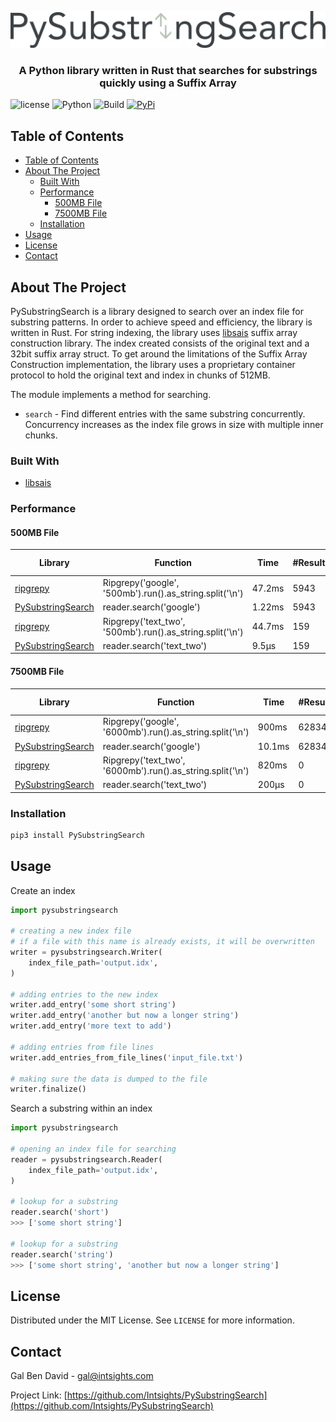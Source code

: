 <p align="center">
    <a href="https://github.com/Intsights/PySubstringSearch">
        <img src="https://raw.githubusercontent.com/Intsights/PySubstringSearch/master/images/logo.png" alt="Logo">
    </a>
    <h3 align="center">
        A Python library written in Rust that searches for substrings quickly using a Suffix Array
    </h3>
</p>

![license](https://img.shields.io/badge/MIT-License-blue)
![Python](https://img.shields.io/badge/Python-3.7%20%7C%203.8%20%7C%203.9%20%7C%203.10-blue)
![Build](https://github.com/Intsights/PySubstringSearch/workflows/Build/badge.svg)
[![PyPi](https://img.shields.io/pypi/v/PySubstringSearch.svg)](https://pypi.org/project/PySubstringSearch/)

## Table of Contents

- [Table of Contents](#table-of-contents)
- [About The Project](#about-the-project)
  - [Built With](#built-with)
  - [Performance](#performance)
    - [500MB File](#500mb-file)
    - [7500MB File](#7500mb-file)
  - [Installation](#installation)
- [Usage](#usage)
- [License](#license)
- [Contact](#contact)


## About The Project

PySubstringSearch is a library designed to search over an index file for substring patterns. In order to achieve speed and efficiency, the library is written in Rust. For string indexing, the library uses [libsais](https://github.com/IlyaGrebnov/libsais) suffix array construction library. The index created consists of the original text and a 32bit suffix array struct. To get around the limitations of the Suffix Array Construction implementation, the library uses a proprietary container protocol to hold the original text and index in chunks of 512MB.

The module implements a method for searching.
- `search` - Find different entries with the same substring concurrently. Concurrency increases as the index file grows in size with multiple inner chunks.


### Built With

* [libsais](https://github.com/IlyaGrebnov/libsais)


### Performance

#### 500MB File
| Library | Function | Time | #Results | Improvement Factor |
| ------------- | ------------- | ------------- | ------------- | ------------- |
| [ripgrepy](https://pypi.org/project/ripgrepy/) | Ripgrepy('google', '500mb').run().as_string.split('\n') | 47.2ms | 5943 | 1.0x |
| [PySubstringSearch](https://github.com/Intsights/PySubstringSearch) | reader.search('google') | 1.22ms | 5943 | 38.7x |
| [ripgrepy](https://pypi.org/project/ripgrepy/) | Ripgrepy('text_two', '500mb').run().as_string.split('\n') | 44.7ms | 159 | 1.0x |
| [PySubstringSearch](https://github.com/Intsights/PySubstringSearch) | reader.search('text_two') | 9.5µs | 159 | 4968x |

#### 7500MB File
| Library | Function | Time | #Results | Improvement Factor |
| ------------- | ------------- | ------------- | ------------- | ------------- |
| [ripgrepy](https://pypi.org/project/ripgrepy/) | Ripgrepy('google', '6000mb').run().as_string.split('\n') | 900ms | 62834 | 1.0x |
| [PySubstringSearch](https://github.com/Intsights/PySubstringSearch) | reader.search('google') | 10.1ms | 62834 | 89.1x |
| [ripgrepy](https://pypi.org/project/ripgrepy/) | Ripgrepy('text_two', '6000mb').run().as_string.split('\n') | 820ms | 0 | 1.0x |
| [PySubstringSearch](https://github.com/Intsights/PySubstringSearch) | reader.search('text_two') | 200µs | 0 | 4100x |


### Installation

```sh
pip3 install PySubstringSearch
```


## Usage

Create an index
```python
import pysubstringsearch

# creating a new index file
# if a file with this name is already exists, it will be overwritten
writer = pysubstringsearch.Writer(
    index_file_path='output.idx',
)

# adding entries to the new index
writer.add_entry('some short string')
writer.add_entry('another but now a longer string')
writer.add_entry('more text to add')

# adding entries from file lines
writer.add_entries_from_file_lines('input_file.txt')

# making sure the data is dumped to the file
writer.finalize()
```

Search a substring within an index
```python
import pysubstringsearch

# opening an index file for searching
reader = pysubstringsearch.Reader(
    index_file_path='output.idx',
)

# lookup for a substring
reader.search('short')
>>> ['some short string']

# lookup for a substring
reader.search('string')
>>> ['some short string', 'another but now a longer string']
```



## License

Distributed under the MIT License. See `LICENSE` for more information.


## Contact

Gal Ben David - gal@intsights.com

Project Link: [https://github.com/Intsights/PySubstringSearch](https://github.com/Intsights/PySubstringSearch)
